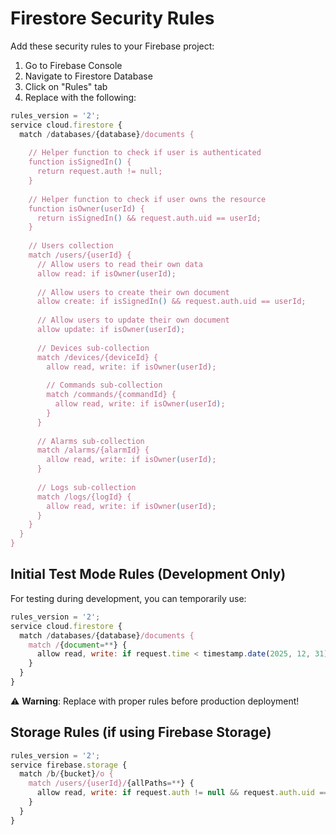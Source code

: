 # Firestore Security Rules

Add these security rules to your Firebase project:

1. Go to Firebase Console
2. Navigate to Firestore Database
3. Click on "Rules" tab
4. Replace with the following:

```javascript
rules_version = '2';
service cloud.firestore {
  match /databases/{database}/documents {
    
    // Helper function to check if user is authenticated
    function isSignedIn() {
      return request.auth != null;
    }
    
    // Helper function to check if user owns the resource
    function isOwner(userId) {
      return isSignedIn() && request.auth.uid == userId;
    }
    
    // Users collection
    match /users/{userId} {
      // Allow users to read their own data
      allow read: if isOwner(userId);
      
      // Allow users to create their own document
      allow create: if isSignedIn() && request.auth.uid == userId;
      
      // Allow users to update their own document
      allow update: if isOwner(userId);
      
      // Devices sub-collection
      match /devices/{deviceId} {
        allow read, write: if isOwner(userId);
        
        // Commands sub-collection
        match /commands/{commandId} {
          allow read, write: if isOwner(userId);
        }
      }
      
      // Alarms sub-collection
      match /alarms/{alarmId} {
        allow read, write: if isOwner(userId);
      }
      
      // Logs sub-collection
      match /logs/{logId} {
        allow read, write: if isOwner(userId);
      }
    }
  }
}
```

## Initial Test Mode Rules (Development Only)

For testing during development, you can temporarily use:

```javascript
rules_version = '2';
service cloud.firestore {
  match /databases/{database}/documents {
    match /{document=**} {
      allow read, write: if request.time < timestamp.date(2025, 12, 31);
    }
  }
}
```

⚠️ **Warning**: Replace with proper rules before production deployment!

## Storage Rules (if using Firebase Storage)

```javascript
rules_version = '2';
service firebase.storage {
  match /b/{bucket}/o {
    match /users/{userId}/{allPaths=**} {
      allow read, write: if request.auth != null && request.auth.uid == userId;
    }
  }
}
```
